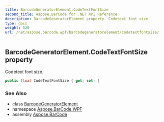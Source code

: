```yaml
---
title: BarcodeGeneratorElement.CodeTextFontSize
second_title: Aspose.BarCode for .NET API Reference
description: BarcodeGeneratorElement property. Codetext font size
type: docs
weight: 520
url: /net/aspose.barcode.wpf/barcodegeneratorelement/codetextfontsize/
---
```

## BarcodeGeneratorElement.CodeTextFontSize property

Codetext font size.

```csharp
public float CodeTextFontSize { get; set; }
```

### See Also

* class [BarcodeGeneratorElement](../)
* namespace [Aspose.BarCode.WPF](../../../aspose.barcode.wpf/)
* assembly [Aspose.BarCode](../../../)


